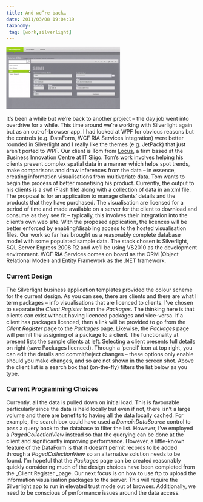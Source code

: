 ```yaml
---
title: And we’re back…
date: 2011/03/08 19:04:19
taxonomy: 
 tag: [work,silverlight]
---
```


![Locus CRM](locus.png)

It’s been a while but we’re back to another project – the day job went into overdrive for a while. This time around we’re working with Silverlight again but as an out-of-browser app. I had looked at WPF for obvious reasons but the controls (e.g. DataForm, WCF RIA Services integration) were better rounded in Silverlight and I really like the themes (e.g. JetPack) that just aren’t ported to WPF. Our client is Tom from [Locus](http://locus.ie/), a firm based at the Business Innovation Centre at IT Sligo. Tom’s work involves helping his clients present complex spatial data in a manner which helps spot trends, make comparisons and draw inferences from the data – in essence, creating information visualisations from multivariate data. Tom wants to begin the process of better monetising his product. Currently, the output to his clients is a swf (Flash file) along with a collection of data in an xml file. The proposal is for an application to manage clients’ details and the products that they have purchased. The visualisation are licensed for a period of time and made available on a server for the client to download and consume as they see fit – typically, this involves their integration into the client’s own web site. With the proposed application, the licences will be better enforced by enabling/disabling access to the hosted visualisation files. Our work so far has brought us a reasonably complete database model with some populated sample data. The stack chosen is Silverlight, SQL Server Express 2008 R2 and we’ll be using VS2010 as the development environment. WCF RIA Services comes on board as the ORM (Object Relational Model) and Entity Framework as the .NET framework.

### Current Design

The Silverlight business application templates provided the colour scheme for the current design. As you can see, there are clients and there are what I term packages – info visualisations that are licenced to clients. I’ve chosen to separate the _Client Register_ from the _Packages_. The thinking here is that clients can exist without having licenced packages and vice-versa. If a client has packages licenced, then a link will be provided to go from the _Client Register_ page to the _Packages_ page. Likewise, the _Packages_ page will permit the assigning of a package to a client. The functionality at present lists the sample clients at left. Selecting a client presents full details on right (save Packages licenced). Through a ‘pencil’ icon at top right, you can edit the details and commit/reject changes – these options only enable should you make changes, and so are not shown in the screen shot. Above the client list is a search box that (on-the-fly) filters the list below as you type.

### Current Programming Choices

Currently, all the data is pulled down on initial load. This is favourable particularly since the data is held locally but even if not, there isn’t a large volume and there are benefits to having all the data locally cached. For example, the search box could have used a _DomainDataSource_ control to pass a query back to the database to filter the list. However, I’ve employed a _PagedCollectionView_ instead so that the querying can be done at the client and significantly improving performance. However, a little-known feature of the DataForm is that it doesn’t permit records to be added through a _PagedCollectionView_ so an alternative solution needs to be found. I’m hopeful that the _Packages_ page can be created reasonably quickly considering much of the design choices have been completed from the _Client Register _page. Our next focus is on how to use ftp to upload the information visualisation packages to the server. This will require the Silverlight app to run in elevated trust mode out of browser. Additionally, we need to be conscious of performance issues around the data access.


